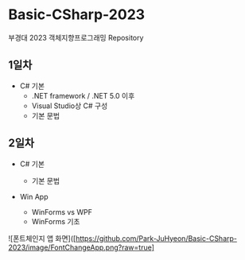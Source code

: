 # Basic-CSharp-2023
부경대 2023 객체지향프로그래밍 Repository

## 1일차
- C# 기본
	- .NET framework / .NET 5.0 이후
	- Visual Studio상 C# 구성
	- 기본 문법
	
## 2일차
- C# 기본
	- 기본 문법
	
- Win App
	- WinForms vs WPF
	- WinForms 기초

![폰트체인지 앱 화면]([https://github.com/Park-JuHyeon/Basic-CSharp-2023/image/FontChangeApp.png?raw=true]
